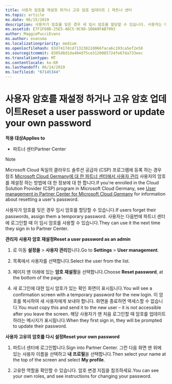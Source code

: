 ```yaml
---
title: 사용자 암호를 재설정 하거나 고유 암호 업데이트 | 파트너 센터
ms.topic: article
ms.date: 06/15/2019
description: 사용자가 암호를 잊은 경우 새 임시 암호를 할당할 수 있습니다. 사용자는 다음번에 파트너 센터에 로그인할 때 이 임시 암호를 사용할 수 있습니다.
ms.assetid: E7F1F68D-25E5-46C5-9C98-1D0A9FAB7993
author: MaggiePucciEvans
ms.author: evansma
ms.localizationpriority: medium
ms.openlocfilehash: 83d7417dcd71323822d066faca6c193ca5ef2e58
ms.sourcegitcommit: 8305d8d1da404d75ce3120085724fe67da733eec
ms.translationtype: MT
ms.contentlocale: ko-KR
ms.lasthandoff: 06/14/2019
ms.locfileid: "67145344"
---
```

# <a name="reset-a-user-password-or-update-your-own-password"></a><span data-ttu-id="cfc44-104">사용자 암호를 재설정 하거나 고유 암호 업데이트</span><span class="sxs-lookup"><span data-stu-id="cfc44-104">Reset a user password or update your own password</span></span>

<span data-ttu-id="cfc44-105">**적용 대상**</span><span class="sxs-lookup"><span data-stu-id="cfc44-105">**Applies to**</span></span>

-  <span data-ttu-id="cfc44-106">파트너 센터</span><span class="sxs-lookup"><span data-stu-id="cfc44-106">Partner Center</span></span>
   
> [!NOTE]  
>  <span data-ttu-id="cfc44-107">Microsoft Cloud 독일의 클라우드 솔루션 공급자 (CSP) 프로그램에 등록 하는 경우 참조 [Microsoft Cloud Germany에 대 한 파트너 센터에서 사용자 관리](user-management-in-partner-center-for-microsoft-cloud-germany.md) 사용자의 암호를 재설정 하는 방법에 대 한 정보에 대 한 합니다.</span><span class="sxs-lookup"><span data-stu-id="cfc44-107">If you're enrolled in the Cloud Solution Provider (CSP) program in Microsoft Cloud Germany, see [User management in Partner Center for Microsoft Cloud Germany](user-management-in-partner-center-for-microsoft-cloud-germany.md) for information about resetting a user's password.</span></span>

<span data-ttu-id="cfc44-108">사용자가 암호를 잊은 경우 임시 암호를 할당할 수 있습니다.</span><span class="sxs-lookup"><span data-stu-id="cfc44-108">If users forget their passwords, assign them a temporary password.</span></span> <span data-ttu-id="cfc44-109">사용자는 다음번에 파트너 센터에 로그인할 때 이 임시 암호를 사용할 수 있습니다.</span><span class="sxs-lookup"><span data-stu-id="cfc44-109">They can use it the next time they sign in to Partner Center.</span></span>

<span data-ttu-id="cfc44-110">**관리자 사용자 암호 재설정**</span><span class="sxs-lookup"><span data-stu-id="cfc44-110">**Reset a user password as an admin**</span></span>

1.  <span data-ttu-id="cfc44-111">로 이동 **설정을** &gt; **사용자 관리**합니다.</span><span class="sxs-lookup"><span data-stu-id="cfc44-111">Go to **Settings** &gt; **User management**.</span></span>
2.  <span data-ttu-id="cfc44-112">목록에서 사용자를 선택합니다.</span><span class="sxs-lookup"><span data-stu-id="cfc44-112">Select the user from the list.</span></span>

3.  <span data-ttu-id="cfc44-113">페이지 맨 아래에 있는 **암호 재설정**을 선택합니다.</span><span class="sxs-lookup"><span data-stu-id="cfc44-113">Choose **Reset password**, at the bottom of the page.</span></span>

4.  <span data-ttu-id="cfc44-114">새 로그인에 대한 임시 암호가 있는 확인 화면이 표시됩니다.</span><span class="sxs-lookup"><span data-stu-id="cfc44-114">You will see a confirmation screen with a temporary password for the new login.</span></span> <span data-ttu-id="cfc44-115">이 암호를 복사하여 새 사용자에게 보내야 합니다. 화면을 종료하면 액세스할 수 없습니다.</span><span class="sxs-lookup"><span data-stu-id="cfc44-115">You must copy this and send it to the new user – it is not accessible after you leave the screen.</span></span> <span data-ttu-id="cfc44-116">해당 사용자가 맨 처음 로그인할 때 암호를 업데이트하라는 메시지가 표시됩니다.</span><span class="sxs-lookup"><span data-stu-id="cfc44-116">When they first sign in, they will be prompted to update their password.</span></span>

<span data-ttu-id="cfc44-117">**사용자 고유의 암호를 다시 설정**</span><span class="sxs-lookup"><span data-stu-id="cfc44-117">**Reset your own password**</span></span>

1.  <span data-ttu-id="cfc44-118">파트너 센터에 로그인합니다.</span><span class="sxs-lookup"><span data-stu-id="cfc44-118">Sign into Partner Center.</span></span> <span data-ttu-id="cfc44-119">그런 다음 화면 맨 위에 있는 사용자 이름을 선택하고 **내 프로필**을 선택합니다.</span><span class="sxs-lookup"><span data-stu-id="cfc44-119">Then select your name at the top of the screen and select **My profile**.</span></span>

2.  <span data-ttu-id="cfc44-120">고유한 역할을 확인할 수 있습니다. 암호 변경 지침을 참조하세요.</span><span class="sxs-lookup"><span data-stu-id="cfc44-120">You can see your own roles, and see instructions for changing your password.</span></span>

 

 



